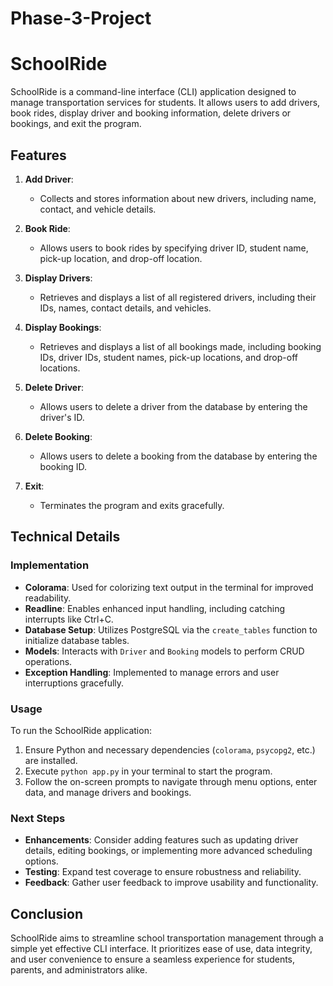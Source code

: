 # Phase-3-Project

# SchoolRide

SchoolRide is a command-line interface (CLI) application designed to manage transportation services for students. It allows users to add drivers, book rides, display driver and booking information, delete drivers or bookings, and exit the program.

## Features

1. **Add Driver**:
   - Collects and stores information about new drivers, including name, contact, and vehicle details.

2. **Book Ride**:
   - Allows users to book rides by specifying driver ID, student name, pick-up location, and drop-off location.

3. **Display Drivers**:
   - Retrieves and displays a list of all registered drivers, including their IDs, names, contact details, and vehicles.

4. **Display Bookings**:
   - Retrieves and displays a list of all bookings made, including booking IDs, driver IDs, student names, pick-up locations, and drop-off locations.

5. **Delete Driver**:
   - Allows users to delete a driver from the database by entering the driver's ID.

6. **Delete Booking**:
   - Allows users to delete a booking from the database by entering the booking ID.

7. **Exit**:
   - Terminates the program and exits gracefully.

## Technical Details

### Implementation

- **Colorama**: Used for colorizing text output in the terminal for improved readability.
- **Readline**: Enables enhanced input handling, including catching interrupts like Ctrl+C.
- **Database Setup**: Utilizes PostgreSQL via the `create_tables` function to initialize database tables.
- **Models**: Interacts with `Driver` and `Booking` models to perform CRUD operations.
- **Exception Handling**: Implemented to manage errors and user interruptions gracefully.

### Usage

To run the SchoolRide application:
1. Ensure Python and necessary dependencies (`colorama`, `psycopg2`, etc.) are installed.
2. Execute `python app.py` in your terminal to start the program.
3. Follow the on-screen prompts to navigate through menu options, enter data, and manage drivers and bookings.

### Next Steps

- **Enhancements**: Consider adding features such as updating driver details, editing bookings, or implementing more advanced scheduling options.
- **Testing**: Expand test coverage to ensure robustness and reliability.
- **Feedback**: Gather user feedback to improve usability and functionality.

## Conclusion

SchoolRide aims to streamline school transportation management through a simple yet effective CLI interface. It prioritizes ease of use, data integrity, and user convenience to ensure a seamless experience for students, parents, and administrators alike.

